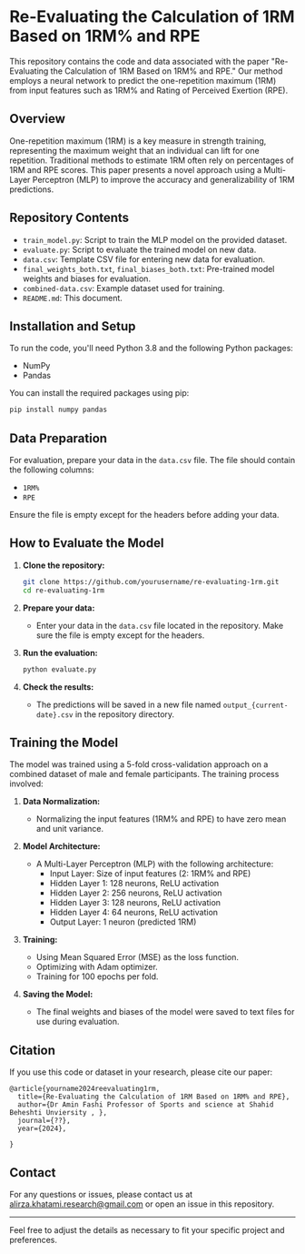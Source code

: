 
# Re-Evaluating the Calculation of 1RM Based on 1RM% and RPE

This repository contains the code and data associated with the paper "Re-Evaluating the Calculation of 1RM Based on 1RM% and RPE." Our method employs a neural network to predict the one-repetition maximum (1RM) from input features such as 1RM% and Rating of Perceived Exertion (RPE).

## Overview

One-repetition maximum (1RM) is a key measure in strength training, representing the maximum weight that an individual can lift for one repetition. Traditional methods to estimate 1RM often rely on percentages of 1RM and RPE scores. This paper presents a novel approach using a Multi-Layer Perceptron (MLP) to improve the accuracy and generalizability of 1RM predictions.

## Repository Contents

- `train_model.py`: Script to train the MLP model on the provided dataset.
- `evaluate.py`: Script to evaluate the trained model on new data.
- `data.csv`: Template CSV file for entering new data for evaluation.
- `final_weights_both.txt`, `final_biases_both.txt`: Pre-trained model weights and biases for evaluation.
- `combined-data.csv`: Example dataset used for training.
- `README.md`: This document.

## Installation and Setup

To run the code, you'll need Python 3.8 and the following Python packages:
- NumPy
- Pandas

You can install the required packages using pip:
```sh
pip install numpy pandas
```

## Data Preparation

For evaluation, prepare your data in the `data.csv` file. The file should contain the following columns:
- `1RM%`
- `RPE`

Ensure the file is empty except for the headers before adding your data.

## How to Evaluate the Model

1. **Clone the repository:**
   ```sh
   git clone https://github.com/yourusername/re-evaluating-1rm.git
   cd re-evaluating-1rm
   ```

2. **Prepare your data:**
   - Enter your data in the `data.csv` file located in the repository. Make sure the file is empty except for the headers.

3. **Run the evaluation:**
   ```sh
   python evaluate.py
   ```

4. **Check the results:**
   - The predictions will be saved in a new file named `output_{current-date}.csv` in the repository directory.

## Training the Model

The model was trained using a 5-fold cross-validation approach on a combined dataset of male and female participants. The training process involved:

1. **Data Normalization:**
   - Normalizing the input features (1RM% and RPE) to have zero mean and unit variance.

2. **Model Architecture:**
   - A Multi-Layer Perceptron (MLP) with the following architecture:
     - Input Layer: Size of input features (2: 1RM% and RPE)
     - Hidden Layer 1: 128 neurons, ReLU activation
     - Hidden Layer 2: 256 neurons, ReLU activation
     - Hidden Layer 3: 128 neurons, ReLU activation
     - Hidden Layer 4: 64 neurons, ReLU activation
     - Output Layer: 1 neuron (predicted 1RM)

3. **Training:**
   - Using Mean Squared Error (MSE) as the loss function.
   - Optimizing with Adam optimizer.
   - Training for 100 epochs per fold.

4. **Saving the Model:**
   - The final weights and biases of the model were saved to text files for use during evaluation.

## Citation

If you use this code or dataset in your research, please cite our paper:

```
@article{yourname2024reevaluating1rm,
  title={Re-Evaluating the Calculation of 1RM Based on 1RM% and RPE},
  author={Dr Amin Fashi Professor of Sports and science at Shahid Beheshti Unviersity , },
  journal={??},
  year={2024},

}
```


## Contact

For any questions or issues, please contact us at alirza.khatami.research@gmail.com or open an issue in this repository.

---

Feel free to adjust the details as necessary to fit your specific project and preferences.
